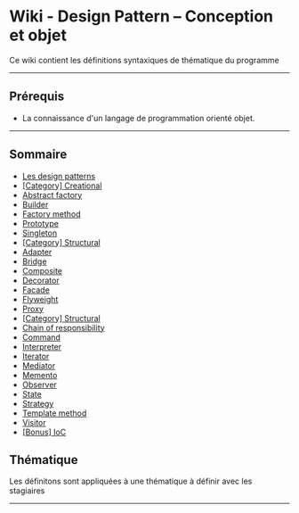 # Wiki - Design Pattern – Conception et objet

Ce wiki contient les définitions syntaxiques de thématique du programme
___

## Prérequis

* La connaissance d'un langage de programmation orienté objet.

___

## Sommaire

* [Les design patterns](https://github.com/seeren-training/Design-Pattern/wiki/01)
* [[Category] Creational](https://github.com/seeren-training/Design-Pattern/wiki/02)
* [Abstract factory](https://github.com/seeren-training/Agile/wiki/03)
* [Builder](https://github.com/seeren-training/Agile/wiki/04)
* [Factory method](https://github.com/seeren-training/Agile/wiki/05)
* [Prototype](https://github.com/seeren-training/Agile/wiki/06)
* [Singleton](https://github.com/seeren-training/Agile/wiki/07)
* [[Category] Structural](https://github.com/seeren-training/Design-Pattern/wiki/08)
* [Adapter](https://github.com/seeren-training/Agile/wiki/09)
* [Bridge](https://github.com/seeren-training/Agile/wiki/10)
* [Composite](https://github.com/seeren-training/Agile/wiki/11)
* [Decorator](https://github.com/seeren-training/Agile/wiki/12)
* [Facade](https://github.com/seeren-training/Agile/wiki/13)
* [Flyweight](https://github.com/seeren-training/Agile/wiki/14)
* [Proxy](https://github.com/seeren-training/Agile/wiki/15)
* [[Category] Structural](https://github.com/seeren-training/Design-Pattern/wiki/16)
* [Chain of responsibility](https://github.com/seeren-training/Agile/wiki/17)
* [Command](https://github.com/seeren-training/Agile/wiki/18)
* [Interpreter](https://github.com/seeren-training/Agile/wiki/19)
* [Iterator](https://github.com/seeren-training/Agile/wiki/20)
* [Mediator](https://github.com/seeren-training/Agile/wiki/21)
* [Memento](https://github.com/seeren-training/Agile/wiki/22)
* [Observer](https://github.com/seeren-training/Agile/wiki/23)
* [State](https://github.com/seeren-training/Agile/wiki/24)
* [Strategy](https://github.com/seeren-training/Agile/wiki/25)
* [Template method](https://github.com/seeren-training/Agile/wiki/26)
* [Visitor](https://github.com/seeren-training/Agile/wiki/27)
* [[Bonus] IoC](https://github.com/seeren-training/Design-Pattern/wiki/28)


## Thématique

Les définitons sont appliquées à une thématique à définir avec les stagiaires

___

